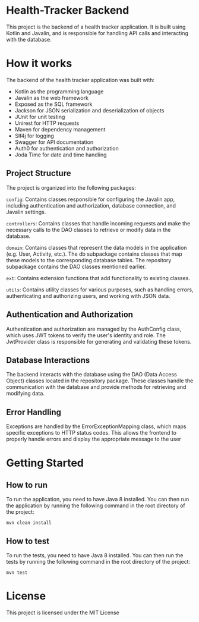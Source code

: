 # Health-Tracker Backend
This project is the backend of a health tracker application. It is built using Kotlin and Javalin, and is responsible for handling API calls and interacting with the database.

# How it works
The backend of the health tracker application was built with:
- Kotlin as the programming language
- Javalin as the web framework
- Exposed as the SQL framework
- Jackson for JSON serialization and deserialization of objects
- JUnit for unit testing
- Unirest for HTTP requests
- Maven for dependency management
- Slf4j for logging
- Swagger for API documentation
- Auth0 for authentication and authorization
- Joda Time for date and time handling

## Project Structure
The project is organized into the following packages:

`config`: Contains classes responsible for configuring the Javalin app, including authentication and authorization, database connection, and Javalin settings.

`controllers`: Contains classes that handle incoming requests and make the necessary calls to the DAO classes to retrieve or modify data in the database.

`domain`: Contains classes that represent the data models in the application (e.g. User, Activity, etc.). The db subpackage contains classes that map these models to the corresponding database tables. The repository subpackage contains the DAO classes mentioned earlier.

`ext`: Contains extension functions that add functionality to existing classes.

`utils`: Contains utility classes for various purposes, such as handling errors, authenticating and authorizing users, and working with JSON data.

## Authentication and Authorization
Authentication and authorization are managed by the AuthConfig class, which uses JWT tokens to verify the user's identity and role. The JwtProvider class is responsible for generating and validating these tokens.

## Database Interactions
The backend interacts with the database using the DAO (Data Access Object) classes located in the repository package. These classes handle the communication with the database and provide methods for retrieving and modifying data.

## Error Handling
Exceptions are handled by the ErrorExceptionMapping class, which maps specific exceptions to HTTP status codes. This allows the frontend to properly handle errors and display the appropriate message to the user

# Getting Started
## How to run
To run the application, you need to have Java 8 installed. You can then run the application by running the following command in the root directory of the project:
```
mvn clean install
```

## How to test
To run the tests, you need to have Java 8 installed. You can then run the tests by running the following command in the root directory of the project:
```
mvn test
```

# License
This project is licensed under the MIT License



